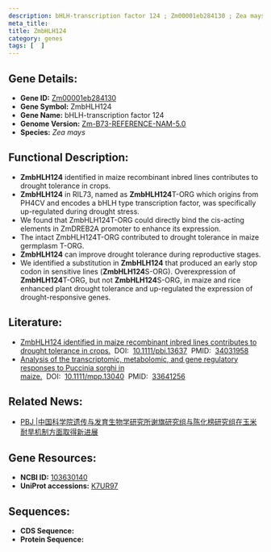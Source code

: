 ```yaml
---
description: bHLH-transcription factor 124 ; Zm00001eb284130 ; Zea mays
meta_title:
title: ZmbHLH124
category: genes
tags: [  ]
---
```


## Gene Details:
- **Gene ID:**	[Zm00001eb284130](https://www.maizegdb.org/gene_center/gene/Zm00001eb284130)
- **Gene Symbol:** ZmbHLH124
- **Gene Name:** bHLH-transcription factor 124
- **Genome Version:** [Zm-B73-REFERENCE-NAM-5.0](https://www.maizegdb.org/genome/assembly/Zm-B73-REFERENCE-NAM-5.0)
- **Species:** *Zea mays*

## Functional Description:
   - **ZmbHLH124** identified in maize recombinant inbred lines contributes to drought tolerance in crops.
   - **ZmbHLH124** in RIL73, named as **ZmbHLH124**T-ORG which origins from PH4CV and encodes a bHLH type transcription factor, was specifically up-regulated during drought stress.
   - We found that ZmbHLH124T-ORG could directly bind the cis-acting elements in ZmDREB2A promoter to enhance its expression.
   - The intact ZmbHLH124T-ORG contributed to drought tolerance in maize germplasm T-ORG.
   - **ZmbHLH124** can improve drought tolerance during reproductive stages.
   - We identified a substitution in **ZmbHLH124** that produced an early stop codon in sensitive lines (**ZmbHLH124**S-ORG). Overexpression of **ZmbHLH124**T-ORG, but not **ZmbHLH124**S-ORG, in maize and rice enhanced plant drought tolerance and up-regulated the expression of drought-responsive genes.

## Literature:
   - [ZmbHLH124 identified in maize recombinant inbred lines contributes to drought tolerance in crops.]( https://onlinelibrary.wiley.com/doi/10.1111/pbi.13637)&nbsp;&nbsp;DOI:&nbsp;&nbsp;[10.1111/pbi.13637](https://onlinelibrary.wiley.com/doi/10.1111/pbi.13637)&nbsp;&nbsp;PMID:&nbsp;&nbsp;[34031958](https://pubmed.ncbi.nlm.nih.gov/34031958/)
   - [Analysis of the transcriptomic, metabolomic, and gene regulatory responses to Puccinia sorghi in maize.]( https://bsppjournals.onlinelibrary.wiley.com/doi/10.1111/mpp.13040)&nbsp;&nbsp;DOI:&nbsp;&nbsp;[10.1111/mpp.13040](https://bsppjournals.onlinelibrary.wiley.com/doi/10.1111/mpp.13040)&nbsp;&nbsp;PMID:&nbsp;&nbsp;[33641256](https://pubmed.ncbi.nlm.nih.gov/33641256/)

## Related News:
   - [PBJ | ​中国科学院遗传与发育生物学研究所谢旗研究组与陈化榜研究组在玉米耐旱机制方面取得新进展](https://mp.weixin.qq.com/s?__biz=Mzg3MDEwNDEyMg==&mid=2247511214&idx=3&sn=5965cffc57781192e54b02f798bf949d&chksm=ce9001fbf9e788ed3f67070d801f31f5f6255219b335c56c54ca5c863572f9f5a5a1b73affe3&scene=27#wechat_redirect)

## Gene Resources:
- **NCBI ID:** [103630140](https://www.ncbi.nlm.nih.gov/gene/?term=103630140)
- **UniProt accessions:** [K7UR97](https://www.uniprot.org/uniprotkb/K7UR97/entry)

## Sequences:
- **CDS Sequence:**
- **Protein Sequence:**
